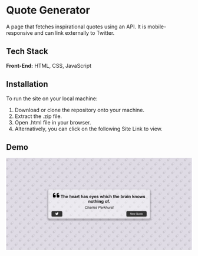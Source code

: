 
# Quote Generator

A page that fetches inspirational quotes using an API. It is mobile-responsive and can link externally to Twitter. 


## Tech Stack

**Front-End:** HTML, CSS, JavaScript

## Installation

To run the site on your local machine:

1) Download or clone the repository onto your machine.
2) Extract the .zip file.
3) Open .html file in your browser.
4) Alternatively, you can click on the following Site Link to view.
## Demo

![](images/screenshot.png)
